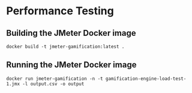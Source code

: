# Performance Testing

## Building the JMeter Docker image
`docker build -t jmeter-gamification:latest .`

## Running the JMeter Docker image
`docker run jmeter-gamification -n -t gamification-engine-load-test-1.jmx -l output.csv -o output`

